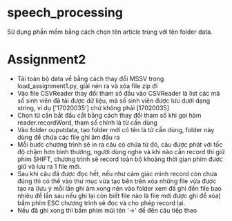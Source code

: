 # speech_processing

Sử dụng phần mềm bằng cách chọn tên article trùng với tên folder data. 

# Assignment2 

* Tải toàn bộ data về bằng cách thay đổi MSSV trong load_assignment1.py, giải nén ra và xóa file zip đi
* Vào file CSVReader thay đổi tham số đầu vào CSVReader là list các mã số sinh viên đã tải được dữ liệu, mã số sinh viên được lưu dưới dạng string, ví dụ ['17020035'] chứ không phải [17020035]
* Chọn từ cần bắt đầu cắt bằng cách thay đổi tham số khi gọi hàm reader.recordWord, tham số chính là từ cần dùng
* Vào folder ouputdata, tạo folder mới có tên là từ cần dùng, folder này dùng để chứa các file ghi âm đầu ra
* Mỗi bước chương trình sẽ in ra câu có chứa từ đó, câu được phát với tốc độ chậm hơn bình thường, người dùng nghe và khi nào cần record thì giữ phím SHIFT, chương trình sẽ record toàn bộ khoảng thời gian phím được giữ và lưu ra 1 file mới.
* Sau khi câu đã được đọc hết, nếu như cảm giác mình record còn chưa đúng thì có thể vào thư mục vừa tạo bên trên xóa những file vừa được tạo ra (lưu ý mỗi lần ghi âm xong nên vào folder xem đã ghi đến file bao nhiêu để lần sau nếu ghi lại còn biết file nào là file mới được ghi để xóa) bấm phím ESC chương trình sẽ đọc và cho phép record lại.
* Nếu đã ghi xong thì bấm phím mũi tên '->' để đến câu tiếp theo
